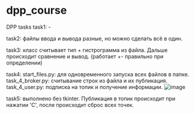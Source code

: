 # dpp_course
DPP tasks
task1: -

task2: файлы ввода и вывода разные, но можно сделать всё в один.

task3: класс считывает тип + гистрограмма из файла. Дальше происходит сравнение и вывод. (работает +- правильно при определении)

task4: start_files.py: для одновременного запуска всех файлов в папке.
       task_4_broker.py: считывание строк из файла и их публикация. 
       task_4_user.py: подписка на топик и получение информации. 
![image](https://user-images.githubusercontent.com/91193134/198955437-4a7688a7-8a25-4e66-9b6f-27ba2d7a967a.png)

task5: выполнено без tkinter. Публикация в топик происходит при нажатии 'C', после происходит сброс всех точек.
